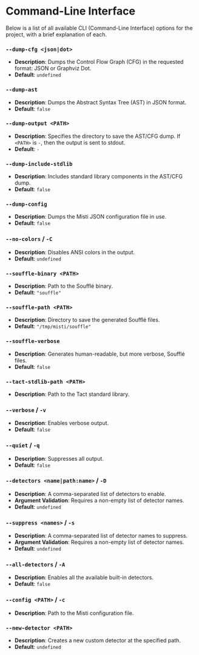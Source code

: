 # Command-Line Interface

Below is a list of all available CLI (Command-Line Interface) options for the project, with a brief explanation of each.

### `--dump-cfg <json|dot>`
- **Description**: Dumps the Control Flow Graph (CFG) in the requested format: JSON or Graphviz Dot.
- **Default**: `undefined`

### `--dump-ast`
- **Description**: Dumps the Abstract Syntax Tree (AST) in JSON format.
- **Default**: `false`

### `--dump-output <PATH>`
- **Description**: Specifies the directory to save the AST/CFG dump. If `<PATH>` is `-`, then the output is sent to stdout.
- **Default**: `-`

### `--dump-include-stdlib`
- **Description**: Includes standard library components in the AST/CFG dump.
- **Default**: `false`

### `--dump-config`
- **Description**: Dumps the Misti JSON configuration file in use.
- **Default**: `false`

### `--no-colors` / `-C`
- **Description**: Disables ANSI colors in the output.
- **Default**: `undefined`

### `--souffle-binary <PATH>`
- **Description**: Path to the Soufflé binary.
- **Default**: `"souffle"`

### `--souffle-path <PATH>`
- **Description**: Directory to save the generated Soufflé files.
- **Default**: `"/tmp/misti/souffle"`

### `--souffle-verbose`
- **Description**: Generates human-readable, but more verbose, Soufflé files.
- **Default**: `false`

### `--tact-stdlib-path <PATH>`
- **Description**: Path to the Tact standard library.

### `--verbose` / `-v`
- **Description**: Enables verbose output.
- **Default**: `false`

### `--quiet` / `-q`
- **Description**: Suppresses all output.
- **Default**: `false`

### `--detectors <name|path:name>` / `-D`
- **Description**: A comma-separated list of detectors to enable.
- **Argument Validation**: Requires a non-empty list of detector names.
- **Default**: `undefined`

### `--suppress <names>` / `-s`
- **Description**: A comma-separated list of detector names to suppress.
- **Argument Validation**: Requires a non-empty list of detector names.
- **Default**: `undefined`

### `--all-detectors` / `-A`
- **Description**: Enables all the available built-in detectors.
- **Default**: `false`

### `--config <PATH>` / `-c`
- **Description**: Path to the Misti configuration file.

### `--new-detector <PATH>`
- **Description**: Creates a new custom detector at the specified path.
- **Default**: `undefined`
